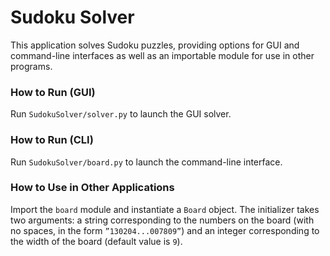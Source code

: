 # Sudoku Solver

This application solves Sudoku puzzles, providing options for GUI and command-line interfaces as well as an importable module for use in other programs.

### How to Run (GUI)

Run `SudokuSolver/solver.py` to launch the GUI solver.

### How to Run (CLI)

Run `SudokuSolver/board.py` to launch the command-line interface.

### How to Use in Other Applications

Import the `board` module and instantiate a `Board` object. The initializer takes two arguments: a string corresponding to the numbers on the board (with no spaces, in the form `”130204...007809”`) and an integer corresponding to the width of the board (default value is `9`).